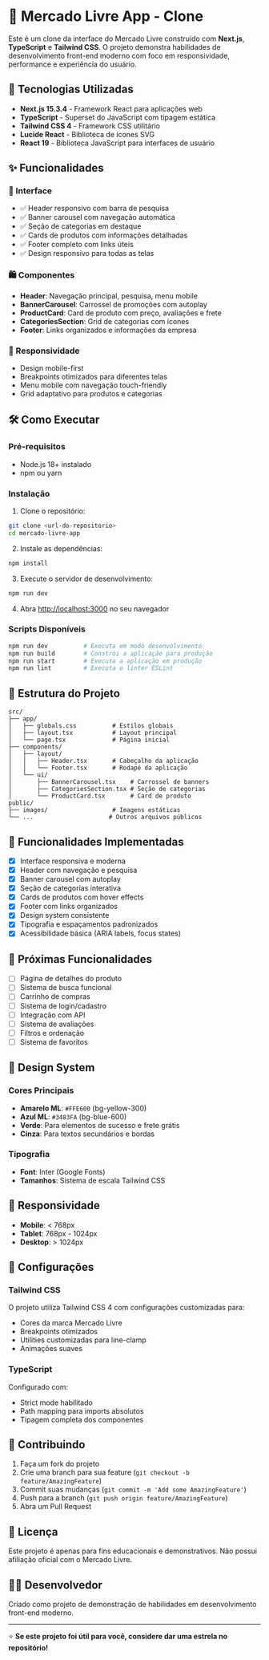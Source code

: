 # 🛒 Mercado Livre App - Clone

Este é um clone da interface do Mercado Livre construído com **Next.js**, **TypeScript** e **Tailwind CSS**. O projeto demonstra habilidades de desenvolvimento front-end moderno com foco em responsividade, performance e experiência do usuário.

## 🚀 Tecnologias Utilizadas

- **Next.js 15.3.4** - Framework React para aplicações web
- **TypeScript** - Superset do JavaScript com tipagem estática
- **Tailwind CSS 4** - Framework CSS utilitário
- **Lucide React** - Biblioteca de ícones SVG
- **React 19** - Biblioteca JavaScript para interfaces de usuário

## ✨ Funcionalidades

### 🎨 Interface
- ✅ Header responsivo com barra de pesquisa
- ✅ Banner carousel com navegação automática
- ✅ Seção de categorias em destaque
- ✅ Cards de produtos com informações detalhadas
- ✅ Footer completo com links úteis
- ✅ Design responsivo para todas as telas

### 🛍️ Componentes
- **Header**: Navegação principal, pesquisa, menu mobile
- **BannerCarousel**: Carrossel de promoções com autoplay
- **ProductCard**: Card de produto com preço, avaliações e frete
- **CategoriesSection**: Grid de categorias com ícones
- **Footer**: Links organizados e informações da empresa

### 📱 Responsividade
- Design mobile-first
- Breakpoints otimizados para diferentes telas
- Menu mobile com navegação touch-friendly
- Grid adaptativo para produtos e categorias

## 🛠️ Como Executar

### Pré-requisitos
- Node.js 18+ instalado
- npm ou yarn

### Instalação

1. Clone o repositório:
```bash
git clone <url-do-repositorio>
cd mercado-livre-app
```

2. Instale as dependências:
```bash
npm install
```

3. Execute o servidor de desenvolvimento:
```bash
npm run dev
```

4. Abra [http://localhost:3000](http://localhost:3000) no seu navegador

### Scripts Disponíveis

```bash
npm run dev          # Executa em modo desenvolvimento
npm run build        # Constrói a aplicação para produção
npm run start        # Executa a aplicação em produção
npm run lint         # Executa o linter ESLint
```

## 📁 Estrutura do Projeto

```
src/
├── app/
│   ├── globals.css          # Estilos globais
│   ├── layout.tsx           # Layout principal
│   └── page.tsx             # Página inicial
├── components/
│   ├── layout/
│   │   ├── Header.tsx       # Cabeçalho da aplicação
│   │   └── Footer.tsx       # Rodapé da aplicação
│   └── ui/
│       ├── BannerCarousel.tsx    # Carrossel de banners
│       ├── CategoriesSection.tsx # Seção de categorias
│       └── ProductCard.tsx       # Card de produto
public/
├── images/                  # Imagens estáticas
└── ...                     # Outros arquivos públicos
```

## 🎯 Funcionalidades Implementadas

- [x] Interface responsiva e moderna
- [x] Header com navegação e pesquisa
- [x] Banner carousel com autoplay
- [x] Seção de categorias interativa
- [x] Cards de produtos com hover effects
- [x] Footer com links organizados
- [x] Design system consistente
- [x] Tipografia e espaçamentos padronizados
- [x] Acessibilidade básica (ARIA labels, focus states)

## 🚧 Próximas Funcionalidades

- [ ] Página de detalhes do produto
- [ ] Sistema de busca funcional
- [ ] Carrinho de compras
- [ ] Sistema de login/cadastro
- [ ] Integração com API
- [ ] Sistema de avaliações
- [ ] Filtros e ordenação
- [ ] Sistema de favoritos

## 🎨 Design System

### Cores Principais
- **Amarelo ML**: `#FFE600` (bg-yellow-300)
- **Azul ML**: `#3483FA` (bg-blue-600)
- **Verde**: Para elementos de sucesso e frete grátis
- **Cinza**: Para textos secundários e bordas

### Tipografia
- **Font**: Inter (Google Fonts)
- **Tamanhos**: Sistema de escala Tailwind CSS

## 📱 Responsividade

- **Mobile**: < 768px
- **Tablet**: 768px - 1024px
- **Desktop**: > 1024px

## 🔧 Configurações

### Tailwind CSS
O projeto utiliza Tailwind CSS 4 com configurações customizadas para:
- Cores da marca Mercado Livre
- Breakpoints otimizados
- Utilities customizadas para line-clamp
- Animações suaves

### TypeScript
Configurado com:
- Strict mode habilitado
- Path mapping para imports absolutos
- Tipagem completa dos componentes

## 🤝 Contribuindo

1. Faça um fork do projeto
2. Crie uma branch para sua feature (`git checkout -b feature/AmazingFeature`)
3. Commit suas mudanças (`git commit -m 'Add some AmazingFeature'`)
4. Push para a branch (`git push origin feature/AmazingFeature`)
5. Abra um Pull Request

## 📝 Licença

Este projeto é apenas para fins educacionais e demonstrativos. Não possui afiliação oficial com o Mercado Livre.

## 👨‍💻 Desenvolvedor

Criado como projeto de demonstração de habilidades em desenvolvimento front-end moderno.

---

⭐ **Se este projeto foi útil para você, considere dar uma estrela no repositório!**
